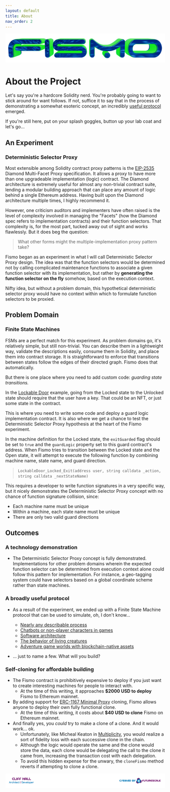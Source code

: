 ```yaml
---
layout: default
title: About
nav_order: 2
---
```

![Fismo](images/fismo-logo.png)

# About the Project
Let's say you're a hardcore Solidity nerd. You're probably going to want to stick around for want follows. If not, suffice it to say that in the process of demonstrating a somewhat esoteric concept, an incredibly [useful protocol](#a-broadly-useful-protocol) emerged.

If you're still  here, put on your splash goggles, button up your lab coat and let's go...

## An Experiment
### Deterministic Selector Proxy
Most extensible among Solidity contract proxy patterns is the [EIP-2535](https://eips.ethereum.org/EIPS/eip-2535) Diamond Multi-Facet Proxy specification. It allows a proxy to have more than one upgradeable implementation (logic) contract. The Diamond architecture is extremely useful for almost any non-trivial contract suite, lending a modular building approach that can place any amount of logic behind a single Ethereum address. Having built upon the Diamond architecture multiple times, I highly recommend it.

However, one criticism auditors and implementers have often raised is the level of complexity involved in managing the "Facets" (how the Diamond spec refers to implementation contracts) and their function selectors. That complexity is, for the most part, tucked away out of sight and works flawlessly. But it does beg the question: 

> What other forms might the multiple-implementation proxy pattern take?

Fismo began as an experiment in what I will call Deterministic Selector Proxy design. The idea was that the function selectors would be determined not by calling complicated maintenance functions to associate a given function selector with its implementation, but rather by **generating the function selector on the fly** somehow, based on the execution context.

Nifty idea, but without a problem domain, this hypothetical deterministic selector proxy would have no context within which to formulate function selectors to be proxied. 

## Problem Domain
### Finite State Machines
FSMs are a perfect match for this experiment. As problem domains go, it's relatively simple, but still non-trivial. You can describe them in a lightweight way, validate the descriptions easily, consume them in Solidity, and place them into contract storage. It is straightforward to enforce that transitions between states follow the edges of their directed graph. Fismo does that automatically.

But there is one place where you need to add custom code: _guarding state transitions._ 

In the [Lockable Door](../contracts/lab/LockableDoor) example, going from the Locked state to the Unlocked state should require that the user have a key. That could be an NFT, or just some state in the contract. 

This is where you need to write some code and deploy a guard logic implementation contract. It is also where we get a chance to test the Deterministic Selector Proxy hypothesis at the heart of the Fismo experiment.

In the machine definition for the Locked state, the `exitGuarded` flag should be set to `true` and the `guardLogic` property set to this guard contract's address. When Fismo tries to transition between the Locked state and the Open state, it will attempt to execute the following function by combining machine name, state name, and guard direction.

> `LockableDoor_Locked_Exit(address user, string calldata _action, string calldata _nextStateName)`

This requires a developer to write function signatures in a very specific way, but it nicely demonstrates the Deterministic Selector Proxy concept with no chance of function signature collision, since:
  - Each machine name must be unique  
  - Within a machine, each state name must be unique
  - There are only two valid guard directions

## Outcomes
### A technology demonstration
* The Deterministic Selector Proxy concept is fully demonstrated. Implementations for other problem domains wherein the expected function selector can be determined from execution context alone could follow this pattern for implementation. For instance, a geo-tagging system could have selectors based on a global coordinate scheme rather than state machines.

### A broadly useful protocol 
* As a result of the experiment, we ended up with a Finite State Machine protocol that can be used to simulate, oh, I don't know...

  - [Nearly any describable process](https://scholar.google.com/scholar?q=process+simulation+with+finite+state+machines&hl=en&as_sdt=0&as_vis=1&oi=scholart)
  - [Chatbots or non-player characters in games](https://www.hamidadelyar.com/blog/finite-state-machine-chatbot/)
  - [Software architecture](328717831_Modeling_Software_with_Finite_State_Machines_A_Practical_Approach)
  - [The behavior of living creatures](https://mind-simulation.com/en/blog/tech/using-finite-state-machines-to-model-behavior.html)
  - [Adventure game worlds with blockchain-native assets](https://www.mecs-press.org/ijieeb/ijieeb-v13-n4/IJIEEB-V13-N4-5.pdf)

* ... just to name a few. What will you build?

### Self-cloning for affordable building
* The Fismo contract is prohibitively expensive to deploy if you just want to create interesting machines for people to interact with. 
  * At the time of this writing, it 
approaches **$2000 USD to deploy** Fismo to Ethereum mainnet.
* By adding support for [ERC-1167 Minimal Proxy](https://eips.ethereum.org/EIPS/eip-1167) cloning, Fismo allows anyone to deploy their own fully functional clone. 
  * At the time of this writing, it costs about **$40 USD to clone** Fismo on Ethereum mainnet.
* And finally yes, you *could* try to make a clone of a clone. And it would work... ok.
    * Unfortunately, like Micheal Keaton in [Multiplicity](https://en.wikipedia.org/wiki/Multiplicity_(film)), you would realize a sort of fidelity loss with each successive clone in the chain.
    * Although the logic would operate the same and the clone would store the data, each clone would be delegating the call to the clone it came from, increasing the transaction cost with each delegation.
    * To avoid this hidden expense for the unwary, the `cloneFismo` method reverts if attempting to clone a clone.
    
[![Created by Futurescale](images/created-by.png)](https://futurescale.com)